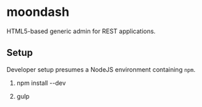 # moondash

HTML5-based generic admin for REST applications.

## Setup

Developer setup presumes a NodeJS environment containing ``npm``.

1. npm install --dev

2. gulp

